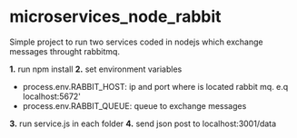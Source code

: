 # microservices_node_rabbit

Simple project to run two services coded in nodejs which exchange messages throught rabbitmq.

**1.** run npm install
**2.** set environment variables 
* process.env.RABBIT_HOST: ip and port where is located rabbit mq. e.q localhost:5672'
* process.env.RABBIT_QUEUE: queue to exchange messages
          
**3.** run service.js in each folder
**4.** send json post to localhost:3001/data
